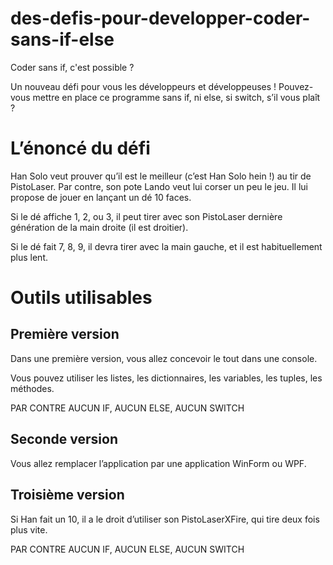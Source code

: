 # des-defis-pour-developper-coder-sans-if-else
Coder sans if, c'est possible ? 

Un nouveau défi pour vous les développeurs et développeuses !  Pouvez-vous mettre en place ce programme sans if, ni else, si switch, s’il vous plaît ?



# L’énoncé du défi

Han Solo veut prouver qu’il est le meilleur (c’est Han Solo hein !) au tir de PistoLaser.
Par contre, son pote Lando veut lui corser un peu le jeu.
Il lui propose de jouer en lançant un dé 10 faces.

Si le dé affiche 1, 2, ou 3, il peut tirer avec son PistoLaser dernière génération de la main droite (il est droitier).





Si le dé fait 7, 8, 9, il devra tirer avec la main gauche, et il est habituellement plus lent.



# Outils utilisables

## Première version

Dans une première version, vous allez concevoir le tout dans une console.

Vous pouvez utiliser les listes, les dictionnaires, les variables, les tuples, les méthodes.

PAR CONTRE AUCUN IF, AUCUN ELSE, AUCUN SWITCH



## Seconde version

Vous allez remplacer l’application par une application WinForm ou WPF.



## Troisième version

Si Han fait un 10, il a le droit d’utiliser son PistoLaserXFire, qui tire deux fois plus vite.



PAR CONTRE AUCUN IF, AUCUN ELSE, AUCUN SWITCH

